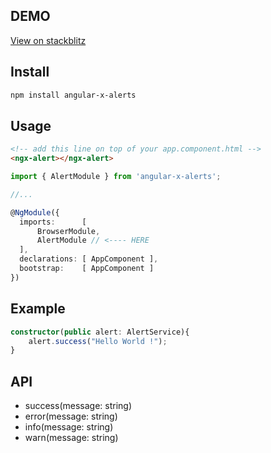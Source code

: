 ## DEMO
[View on stackblitz](https://stackblitz.com/github/alain21218/angular-x-alerts)

## Install 
```sh
npm install angular-x-alerts
```

## Usage
```html
<!-- add this line on top of your app.component.html -->
<ngx-alert></ngx-alert>
```

```ts
import { AlertModule } from 'angular-x-alerts';

//...

@NgModule({
  imports:      [ 
      BrowserModule,  
      AlertModule // <---- HERE
  ],
  declarations: [ AppComponent ],
  bootstrap:    [ AppComponent ]
})
```



## Example

```ts
constructor(public alert: AlertService){
    alert.success("Hello World !");
}
```

## API

- success(message: string)
- error(message: string)
- info(message: string)
- warn(message: string)

